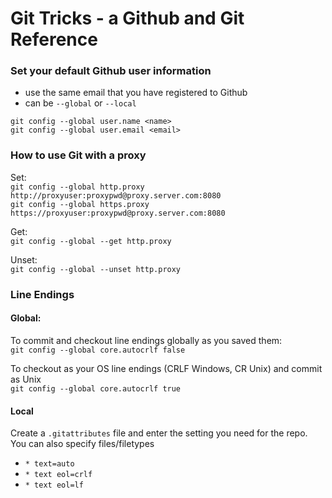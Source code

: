 # Git Tricks - a Github and Git Reference

### Set your default Github user information
- use the same email that you have registered to Github
- can be `--global` or `--local`

`git config --global user.name <name>`
<br>
`git config --global user.email <email>`


### How to use Git with a proxy

Set: <br>
`git config --global http.proxy http://proxyuser:proxypwd@proxy.server.com:8080`
<br>
`git config --global https.proxy https://proxyuser:proxypwd@proxy.server.com:8080`

Get: <br>
`git config --global --get http.proxy`

Unset: <br>
`git config --global --unset http.proxy`

### Line Endings
#### Global:
To commit and checkout line endings globally as you saved them:
<br>
`git config --global core.autocrlf false`

To checkout as your OS line endings (CRLF Windows, CR Unix) and commit as Unix
<br>
`git config --global core.autocrlf true`


#### Local
Create a `.gitattributes` file and enter the setting you need for the repo.  You can also specify files/filetypes
- `* text=auto`
- `* text eol=crlf`
- `* text eol=lf`

